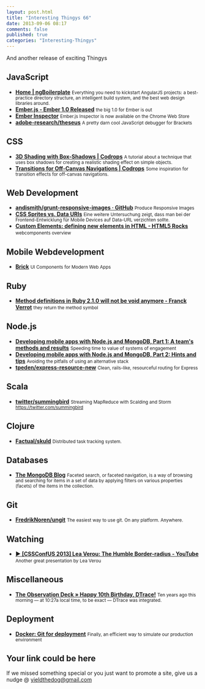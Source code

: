 ```yaml
--- 
layout: post.html 
title: "Interesting Thingys 66" 
date: 2013-09-06 08:17 
comments: false 
published: true 
categories: "Interesting-Thingys" 
--- 
```


And another release of exciting Thingys

<!-- More -->

## JavaScript

- **[Home | ngBoilerplate](http://joshdmiller.github.io/ng-boilerplate/#/home)**
    <small> Everything you need to kickstart AngularJS projects: a best-practice directory structure, an intelligent build system, and the best web design libraries around. </small>
- **[Ember.js - Ember 1.0 Released](http://emberjs.com/blog/2013/08/31/ember-1-0-released.html)**
    <small>the big 1.0 for Ember is out</small>
- **[Ember Inspector](https://chrome.google.com/webstore/detail/ember-inspector/bmdblncegkenkacieihfhpjfppoconhi)**
    <small>Ember.js Inspector is now available on the Chrome Web Store</small>
- **[adobe-research/theseus](https://github.com/adobe-research/theseus)**
    <small>A pretty darn cool JavaScript debugger for Brackets</small>
 
## CSS

- **[3D Shading with Box-Shadows | Codrops](http://tympanus.net/codrops/2013/08/27/3d-shading-with-box-shadows/)**
    <small>A tutorial about a technique that uses box shadows for creating a realistic shading effect on simple objects.</small>
- **[Transitions for Off-Canvas Navigations | Codrops](http://tympanus.net/codrops/2013/08/28/transitions-for-off-canvas-navigations/)**
    <small>Some inspiration for transition effects for off-canvas navigations.</small>
 
## Web Development

- **[andismith/grunt-responsive-images · GitHub](https://github.com/andismith/grunt-responsive-images)**
    <small>Produce Responsive Images</small>
- **[CSS Sprites vs. Data URIs](https://plus.google.com/114450218898660299759/posts/16Hc6VxL3hJ)**
    <small>Eine weitere Untersuchung zeigt, dass man bei der Frontend-Entwicklung für Mobile Devices auf Data-URL verzichten sollte.</small>
- **[Custom Elements: defining new elements in HTML - HTML5 Rocks](http://www.html5rocks.com/en/tutorials/webcomponents/customelements/)**
    <small>webcomponents overview</small>
 
## Mobile Webdevelopment

- **[Brick](http://mozilla.github.io/brick/)**
    <small>UI Components for Modern Web Apps</small>
 
## Ruby

- **[Method definitions in Ruby 2.1.0 will not be void anymore - Franck Verrot](http://franck.verrot.fr/blog/2013/08/21/method-definitions-in-ruby-2-1-0-will-not-be-void-anymore/)**
    <small>they return the method symbol</small>
 
## Node.js

- **[Developing mobile apps with Node.js and MongoDB, Part 1: A team's methods and results](http://www.ibm.com/developerworks/java/library/mo-nodejs-1/index.html)**
    <small>Speeding time to value of systems of engagement</small>
- **[Developing mobile apps with Node.js and MongoDB, Part 2: Hints and tips](http://www.ibm.com/developerworks/mobile/library/mo-nodejs-2/index.html)**
    <small>Avoiding the pitfalls of using an alternative stack</small>
- **[tpeden/express-resource-new](https://github.com/tpeden/express-resource-new)**
    <small>Clean, rails-like, resourceful routing for Express</small>
 
## Scala

- **[twitter/summingbird](https://github.com/twitter/summingbird)**
    <small>Streaming MapReduce with Scalding and Storm https://twitter.com/summingbird</small>
 
## Clojure

- **[Factual/skuld](https://github.com/Factual/skuld)**
    <small>Distributed task tracking system.</small>
 
## Databases

- **[The MongoDB Blog](http://blog.mongodb.org/post/59757486344/faceted-search-with-mongodb)**
    <small>Faceted search, or faceted navigation, is a way of browsing and searching for items in a set of data by applying filters on various properties (facets) of the items in the collection.</small>
 
## Git

- **[FredrikNoren/ungit](https://github.com/FredrikNoren/ungit)**
    <small>The easiest way to use git. On any platform. Anywhere.</small>
 
## Watching

- **[▶ [CSSConfUS 2013] Lea Verou: The Humble Border-radius - YouTube](https://www.youtube.com/watch?v=b9HGzJIcfDE)**
    <small>Another great presentation by Lea Verou</small>
 
## Miscellaneous

- **[The Observation Deck » Happy 10th Birthday, DTrace!](http://dtrace.org/blogs/bmc/2013/09/03/happy-10th-birthday-dtrace/)**
    <small>Ten years ago this morning — at 10:27a local time, to be exact — DTrace was integrated. </small>
 
## Deployment

- **[Docker: Git for deployment](http://blog.scoutapp.com/articles/2013/08/28/docker-git-for-deployment)**
    <small>Finally, an efficient way to simulate our production environment</small>
 
## Your link could be here

If we missed something special or you just want to promote a site, give us a nudge @ <a href='&#109;&#97;&#105;&#108;t&#111;&#58;%7&#57;&#105;eld&#116;%68%65do%67&#64;gmail&#37;2&#69;c&#37;6&#70;m'>y&#105;eldt&#104;&#101;dog&#64;&#103;mail&#46;&#99;&#111;m</a>
